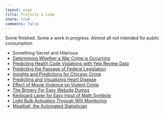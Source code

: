 ```yaml
---
layout: page
title: Projects & Code
share: true
comments: false
---
```


Some finished. Some a work in progress. Almost all not intended for public consumption.

* Something Secret and Hilarious
* [Determining Whether a War Crime is Occurring](https://github.com/potatochip/war_crime_prediction)
* [Predicting Health Code Violations with Yelp Review Data](https://github.com/potatochip/kojak)
* [Predicting the Passage of Federal Legislation](https://github.com/potatochip/text_processing)
* [Insights and Predictions for Chicago Crime](https://github.com/potatochip/chicago_crime_stats)
* [Predicting and Visualizing Heart Disease](https://github.com/potatochip/heart_disease_prediction)
* [Effect of Movie Violence on Violent Crime](https://github.com/potatochip/movie_data_scraping)
* [The Brinery For Easy Website Dumps](https://github.com/potatochip/Brinery)
* [Keyboard Layer for Easy Input of Math Symbols](https://github.com/potatochip/karabiner_keyboard_math_layer)
* [Light Bulb Activation Through Wifi Monitoring](https://github.com/potatochip/hue_control)
* [Meatball, the Automated Statistician](https://github.com/potatochip/meatball_stats)
